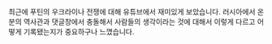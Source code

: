 최근에 푸틴의 우크라이나 전쟁에 대해 유튜브에서 재미있게 보았습니다.
러시아에서 온 분의 역사관과 댓글창에서 충돌해서 사람들의 생각이라는 것에 대해서 이렇게 다르고 어떻게 기록됐는지가 중요하구나 느꼈습니다.
